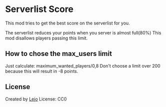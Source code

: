 # Serverlist Score

This mod tries to get the best score on the serverlist for you.

The serverlist reduces your points when you server is almost full(80%)
This mod disallows players passing this limit.

How to chose the max_users limit
--------------------------------

Just calculate: maximum_wanted_players/0,8
Don't choose a limit over 200 because this will result in -8 points.

License
-------

Created by [Lejo](https://github.com/Lejo1)
License: CC0
